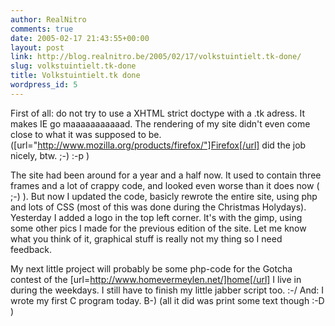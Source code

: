 ```yaml
---
author: RealNitro
comments: true
date: 2005-02-17 21:43:55+00:00
layout: post
link: http://blog.realnitro.be/2005/02/17/volkstuintielt.tk-done/
slug: volkstuintielt.tk-done
title: Volkstuintielt.tk done
wordpress_id: 5
---
```


First of all: do not try to use a XHTML strict doctype with a .tk adress. It makes IE go maaaaaaaaaaad. The rendering of my site didn't even come close to what it was supposed to be. ([url="http://www.mozilla.org/products/firefox/"]Firefox[/url] did the job nicely, btw. ;-) :-p )

The site had been around for a year and a half now. It used to contain three frames and a lot of crappy code, and looked even worse than it does now ( ;-) ). But now I updated the code, basicly rewrote the entire site, using php and lots of CSS (most of this was done during the Christmas Holydays). Yesterday I added a logo in the top left corner. It's with the gimp, using some other pics I made for the previous edition of the site. Let me know what you think of it, graphical stuff is really not my thing so I need feedback.

My next little project will probably be some php-code for the Gotcha contest of the [url=http://www.homevermeylen.net/]home[/url] I live in during the weekdays. I still have to finish my little jabber script too. :-/ And: I wrote my first C program today. B-) (all it did was print some text though :-D )
